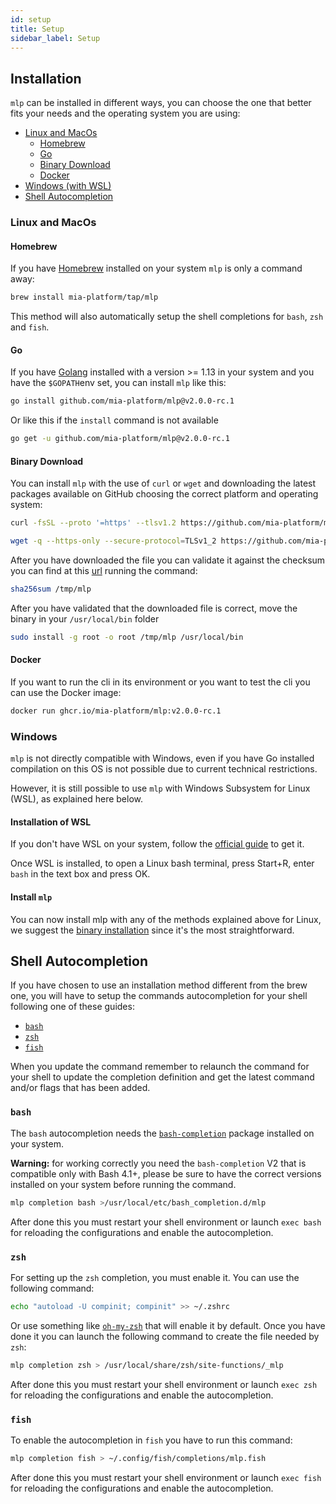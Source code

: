 ```yaml
---
id: setup
title: Setup
sidebar_label: Setup
---
```


<!--
WARNING: this file was automatically generated by Mia-Platform Doc Aggregator.
DO NOT MODIFY IT BY HAND.
Instead, modify the source file and run the aggregator to regenerate this file.
-->

## Installation

`mlp` can be installed in different ways, you can choose the one that better fits your needs and the operating system
you are using:

- [Linux and MacOs](#linux-and-macos)
  - [Homebrew](#homebrew)
  - [Go](#go)
  - [Binary Download](#binary-download)
  - [Docker](#docker)
- [Windows (with WSL)](#windows)
- [Shell Autocompletion](#shell-autocompletion)

### Linux and MacOs

#### Homebrew

If you have [Homebrew] installed on your system `mlp` is only a command away:

```sh
brew install mia-platform/tap/mlp
```

This method will also automatically setup the shell completions for `bash`, `zsh` and `fish`.

#### Go

If you have [Golang] installed with a version >= 1.13 in your system and you have the `$GOPATH`env set, you can
install `mlp` like this:

```sh
go install github.com/mia-platform/mlp@v2.0.0-rc.1
```

Or like this if the `install` command is not available

```sh
go get -u github.com/mia-platform/mlp@v2.0.0-rc.1
```

#### Binary Download

You can install `mlp` with the use of `curl` or `wget` and downloading the latest packages available on GitHub
choosing the correct platform and operating system:

```sh
curl -fsSL --proto '=https' --tlsv1.2 https://github.com/mia-platform/mlp/releases/download/v2.0.0-rc.1/mlp-linux-amd64 -o /tmp/mlp
```

```sh
wget -q --https-only --secure-protocol=TLSv1_2 https://github.com/mia-platform/mlp/releases/download/v2.0.0-rc.1/mlp-linux-amd64 -O /tmp/mlp
```

After you have downloaded the file you can validate it against the checksum you can find at this [url] running the
command:

```sh
sha256sum /tmp/mlp
```

After you have validated that the downloaded file is correct, move the binary in your `/usr/local/bin` folder

```sh
sudo install -g root -o root /tmp/mlp /usr/local/bin
```

#### Docker

If you want to run the cli in its environment or you want to test the cli you can use the Docker image:

```sh
docker run ghcr.io/mia-platform/mlp:v2.0.0-rc.1
```

### Windows

`mlp` is not directly compatible with Windows, even if you have Go installed compilation on this OS
is not possible due to current technical restrictions.

However, it is still possible to use `mlp` with Windows Subsystem for Linux (WSL), as explained here below.

#### Installation of WSL

If you don't have WSL on your system, follow the [official guide] to get it.

Once WSL is installed, to open a Linux bash terminal, press Start+R, enter `bash` in the text box and press OK.

#### Install `mlp`

You can now install mlp with any of the methods explained above for Linux,
we suggest the [binary installation](#binary-download) since it's the most straightforward.

## Shell Autocompletion

If you have chosen to use an installation method different from the brew one, you will have to setup the
commands autocompletion for your shell following one of these guides:

- [`bash`](#bash)
- [`zsh`](#zsh)
- [`fish`](#fish)

When you update the command remember to relaunch the command for your shell to update the completion definition
and get the latest command and/or flags that has been added.

### `bash`

The `bash` autocompletion needs the [`bash-completion`] package installed on your system.

**Warning:** for working correctly you need the `bash-completion` V2 that is compatible only with Bash 4.1+,
please be sure to have the correct versions installed on your system before running the command.

```sh
mlp completion bash >/usr/local/etc/bash_completion.d/mlp
```

After done this you must restart your shell environment or launch `exec bash` for reloading the configurations
and enable the autocompletion.

### `zsh`

For setting up the `zsh` completion, you must enable it. You can use the following command:

```sh
echo "autoload -U compinit; compinit" >> ~/.zshrc
```

Or use something like [`oh-my-zsh`] that will enable it by default. Once you have done it you can launch the
following command to create the file needed by `zsh`:

```sh
mlp completion zsh > /usr/local/share/zsh/site-functions/_mlp
```

After done this you must restart your shell environment or launch `exec zsh` for reloading the configurations and
enable the autocompletion.

### `fish`

To enable the autocompletion in `fish` you have to run this command:

```sh
mlp completion fish > ~/.config/fish/completions/mlp.fish
```

After done this you must restart your shell environment or launch `exec fish` for reloading the configurations and
enable the autocompletion.

[Homebrew]: https://brew.sh "The Missing Package Manager for macOS (or Linux)"
[Golang]: https://go.dev "Build simple, secure, scalable systems with Go"
[url]: https://github.com/mia-platform/mlp/releases/download/v0.12.2/checksums.txt "mlp checksums"
[`bash-completion`]: https://github.com/scop/bash-completion "Programmable completion functions for bash"
[`oh-my-zsh`]: https://ohmyz.sh "Oh My Zsh is a delightful, open source, community-driven
	framework for managing your Zsh configuration"
[official guide]: https://learn.microsoft.com/en-us/windows/wsl/install "How to install Linux on Windows with WSL"
